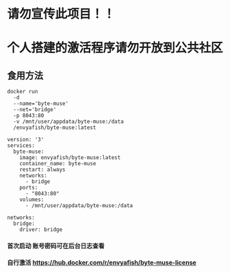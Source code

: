 # 请勿宣传此项目！！
# 个人搭建的激活程序请勿开放到公共社区

## 食用方法
```
docker run
  -d
  --name='byte-muse'
  --net='bridge'
  -p 8043:80
  -v /mnt/user/appdata/byte-muse:/data 
  /envyafish/byte-muse:latest
```

```
version: '3'
services:
  byte-muse:
    image: envyafish/byte-muse:latest
    container_name: byte-muse
    restart: always
    networks:
      - bridge
    ports:
      - "8043:80"
    volumes:
      - /mnt/user/appdata/byte-muse:/data

networks:
  bridge:
    driver: bridge
```
#### 首次启动 账号密码可在后台日志查看
#### 自行激活 https://hub.docker.com/r/envyafish/byte-muse-license
